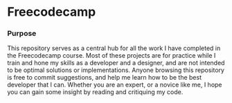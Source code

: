 # Freecodecamp

### Purpose
This repository serves as a central hub for all the work I have completed in the Freecodecamp course. Most of these projects are for practice while I train and hone my skills as a developer and a designer, and are not intended to be optimal solutions or implementations. Anyone browsing this repository is free to commit suggestions, and help me learn how to be the best developer that I can. Whether you are an expert, or a novice like me, I hope you can gain some insight by reading and critiquing my code.
